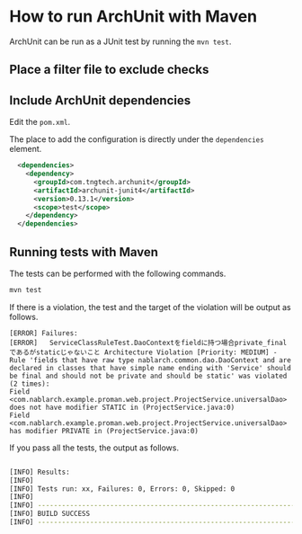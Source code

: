 # How to run ArchUnit with Maven

ArchUnit can be run as a JUnit test by running the `mvn test`.

## Place a filter file to exclude checks

## Include ArchUnit dependencies

Edit the `pom.xml`.

The place to add the configuration is directly under the `dependencies` element.

```xml
  <dependencies>
    <dependency>
      <groupId>com.tngtech.archunit</groupId>
      <artifactId>archunit-junit4</artifactId>
      <version>0.13.1</version>
      <scope>test</scope>
    </dependency>
  </dependencies>
```

## Running tests with Maven

The tests can be performed with the following commands.

```sh
mvn test
```

If there is a violation, the test and the target of the violation will be output as follows.

```
[ERROR] Failures:
[ERROR]   ServiceClassRuleTest.DaoContextをfieldに持つ場合private_finalであるがstaticじゃないこと Architecture Violation [Priority: MEDIUM] - Rule 'fields that have raw type nablarch.common.dao.DaoContext and are declared in classes that have simple name ending with 'Service' should be final and should not be private and should be static' was violated (2 times):
Field <com.nablarch.example.proman.web.project.ProjectService.universalDao> does not have modifier STATIC in (ProjectService.java:0)
Field <com.nablarch.example.proman.web.project.ProjectService.universalDao> has modifier PRIVATE in (ProjectService.java:0)
```

If you pass all the tests, the output as follows.

```sh

[INFO] Results:
[INFO]
[INFO] Tests run: xx, Failures: 0, Errors: 0, Skipped: 0
[INFO]
[INFO] ------------------------------------------------------------------------
[INFO] BUILD SUCCESS
[INFO] ------------------------------------------------------------------------
```

